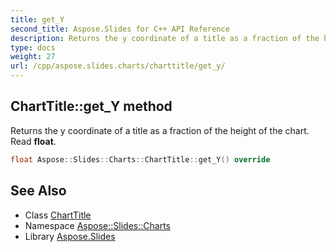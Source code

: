 ```yaml
---
title: get_Y
second_title: Aspose.Slides for C++ API Reference
description: Returns the y coordinate of a title as a fraction of the height of the chart. Read float.
type: docs
weight: 27
url: /cpp/aspose.slides.charts/charttitle/get_y/
---
```

## ChartTitle::get_Y method


Returns the y coordinate of a title as a fraction of the height of the chart. Read **float**.

```cpp
float Aspose::Slides::Charts::ChartTitle::get_Y() override
```

## See Also

* Class [ChartTitle](../)
* Namespace [Aspose::Slides::Charts](../../)
* Library [Aspose.Slides](../../../)

